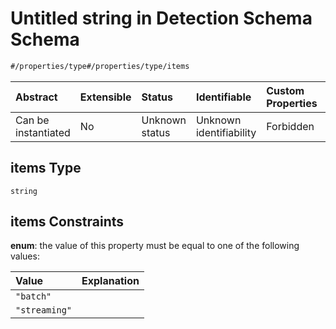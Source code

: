 # Untitled string in Detection Schema Schema

```txt
#/properties/type#/properties/type/items
```



| Abstract            | Extensible | Status         | Identifiable            | Custom Properties | Additional Properties | Access Restrictions | Defined In                                                                     |
| :------------------ | :--------- | :------------- | :---------------------- | :---------------- | :-------------------- | :------------------ | :----------------------------------------------------------------------------- |
| Can be instantiated | No         | Unknown status | Unknown identifiability | Forbidden         | Allowed               | none                | [detections.spec.json*](../../out/detections.spec.json "open original schema") |

## items Type

`string`

## items Constraints

**enum**: the value of this property must be equal to one of the following values:

| Value         | Explanation |
| :------------ | :---------- |
| `"batch"`     |             |
| `"streaming"` |             |
